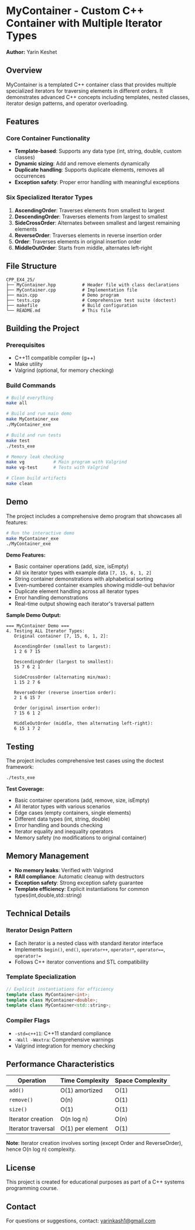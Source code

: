 # MyContainer - Custom C++ Container with Multiple Iterator Types

**Author:** Yarin Keshet

## Overview

MyContainer is a templated C++ container class that provides multiple specialized iterators for traversing elements in different orders. It demonstrates advanced C++ concepts including templates, nested classes, iterator design patterns, and operator overloading.

## Features

### Core Container Functionality
- **Template-based**: Supports any data type (int, string, double, custom classes)
- **Dynamic sizing**: Add and remove elements dynamically
- **Duplicate handling**: Supports duplicate elements, removes all occurrences
- **Exception safety**: Proper error handling with meaningful exceptions

### Six Specialized Iterator Types

1. **AscendingOrder**: Traverses elements from smallest to largest
2. **DescendingOrder**: Traverses elements from largest to smallest  
3. **SideCrossOrder**: Alternates between smallest and largest remaining elements
4. **ReverseOrder**: Traverses elements in reverse insertion order
5. **Order**: Traverses elements in original insertion order
6. **MiddleOutOrder**: Starts from middle, alternates left-right

## File Structure

```
CPP_EX4_25/
├── MyContainer.hpp          # Header file with class declarations
├── MyContainer.cpp          # Implementation file
├── main.cpp                 # Demo program
├── tests.cpp                # Comprehensive test suite (doctest)
├── makefile                 # Build configuration
└── README.md                # This file
```

## Building the Project

### Prerequisites
- C++11 compatible compiler (g++)
- Make utility
- Valgrind (optional, for memory checking)

### Build Commands

```bash
# Build everything
make all

# Build and run main demo
make MyContainer_exe
./MyContainer_exe

# Build and run tests
make test
./tests_exe

# Memory leak checking
make vg           # Main program with Valgrind
make vg-test      # Tests with Valgrind

# Clean build artifacts
make clean
```

## Demo

The project includes a comprehensive demo program that showcases all features:

```bash
# Run the interactive demo
make MyContainer_exe
./MyContainer_exe
```

**Demo Features:**
- Basic container operations (add, size, isEmpty)
- All six iterator types with example data `[7, 15, 6, 1, 2]`
- String container demonstrations with alphabetical sorting
- Even-numbered container examples showing middle-out behavior
- Duplicate element handling across all iterator types
- Error handling demonstrations
- Real-time output showing each iterator's traversal pattern

**Sample Demo Output:**
```
=== MyContainer Demo ===
4. Testing ALL Iterator Types:
   Original container [7, 15, 6, 1, 2]:

   AscendingOrder (smallest to largest):
   1 2 6 7 15 

   DescendingOrder (largest to smallest):
   15 7 6 2 1 

   SideCrossOrder (alternating min/max):
   1 15 2 7 6 

   ReverseOrder (reverse insertion order):
   2 1 6 15 7 

   Order (original insertion order):
   7 15 6 1 2 

   MiddleOutOrder (middle, then alternating left-right):
   6 15 1 7 2 
```

## Testing

The project includes comprehensive test cases using the doctest framework:

```bash
./tests_exe
```

**Test Coverage:**
- Basic container operations (add, remove, size, isEmpty)
- All iterator types with various scenarios
- Edge cases (empty containers, single elements)
- Different data types (int, string, double)
- Error handling and bounds checking
- Iterator equality and inequality operators
- Memory safety (no modifications to original container)

## Memory Management

- **No memory leaks**: Verified with Valgrind
- **RAII compliance**: Automatic cleanup with destructors
- **Exception safety**: Strong exception safety guarantee
- **Template efficiency**: Explicit instantiations for common types(int,double,std::string)

## Technical Details

### Iterator Design Pattern
- Each iterator is a nested class with standard iterator interface
- Implements `begin()`, `end()`, `operator++`, `operator*`, `operator==`, `operator!=`
- Follows C++ iterator conventions and STL compatibility

### Template Specialization
```cpp
// Explicit instantiations for efficiency
template class MyContainer<int>;
template class MyContainer<double>;
template class MyContainer<std::string>;
```

### Compiler Flags
- `-std=c++11`: C++11 standard compliance
- `-Wall -Wextra`: Comprehensive warnings
- Valgrind integration for memory checking

## Performance Characteristics

| Operation          | Time Complexity  | Space Complexity  |
|--------------------|------------------|-------------------|
| `add()`            | O(1) amortized   | O(1)              |
| `remove()`         | O(n)             | O(1)              |
| `size()`           | O(1)             | O(1)              |
| Iterator creation  | O(n log n)       | O(n)              |
| Iterator traversal | O(1) per element | O(1)              |

**Note**: Iterator creation involves sorting (except Order and ReverseOrder), hence O(n log n) complexity.

## License

This project is created for educational purposes as part of a C++ systems programming course.

## Contact

For questions or suggestions, contact: yarinkash1@gmail.com